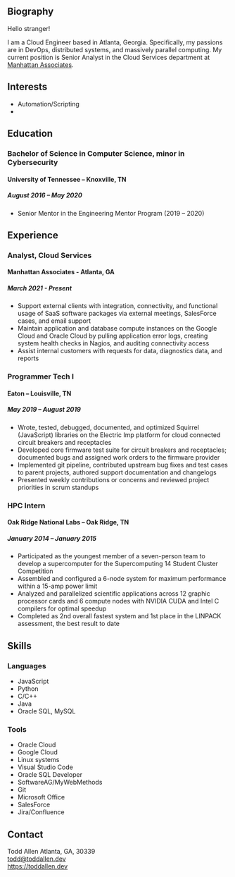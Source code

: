 ## Biography

Hello stranger!

I am a Cloud Engineer based in Atlanta, Georgia. Specifically, my passions are in DevOps, distributed systems, and massively parallel computing. My current position is Senior Analyst in the Cloud Services department at [Manhattan Associates](https://manh.com).  

## Interests

* Automation/Scripting
* 

## Education

### Bachelor of Science in Computer Science, minor in Cybersecurity

#### University of Tennessee – Knoxville, TN

##### August 2016 – May 2020
*	Senior Mentor in the Engineering Mentor Program (2019 – 2020)

## Experience

### Analyst, Cloud Services

#### Manhattan Associates - Atlanta, GA

##### March 2021 - Present

*	Support external clients with integration, connectivity, and functional usage of SaaS software packages via external meetings, SalesForce cases, and email support
*	Maintain application and database compute instances on the Google Cloud and Oracle Cloud by pulling application error logs, creating system health checks in Nagios, and auditing connectivity access
*   Assist internal customers with requests for data, diagnostics data, and reports

### Programmer Tech I

#### Eaton – Louisville, TN

##### May 2019 – August 2019

*	Wrote, tested, debugged, documented, and optimized Squirrel (JavaScript) libraries on the Electric Imp platform for cloud connected circuit breakers and receptacles
*	Developed core firmware test suite for circuit breakers and receptacles; documented bugs and assigned work orders to the firmware provider
*	Implemented git pipeline, contributed upstream bug fixes and test cases to parent projects, authored support documentation and changelogs
*	Presented weekly contributions or concerns and reviewed project priorities in scrum standups

### HPC Intern

#### Oak Ridge National Labs – Oak Ridge, TN

##### January 2014 – January 2015
*	Participated as the youngest member of a seven-person team to develop a supercomputer for the Supercomputing 14 Student Cluster Competition
*	Assembled and configured a 6-node system for maximum performance within a 15-amp power limit
*	Analyzed and parallelized scientific applications across 12 graphic processor cards and 6 compute nodes with NVIDIA CUDA and Intel C compilers for optimal speedup
*	Completed as 2nd overall fastest system and 1st place in the LINPACK assessment, the best result to date

## Skills
 
### Languages
*	JavaScript
*	Python
*	C/C++
*	Java
*	Oracle SQL, MySQL

### Tools
*	Oracle Cloud
*	Google Cloud
*	Linux systems
*	Visual Studio Code
*	Oracle SQL Developer
*	SoftwareAG/MyWebMethods
*	Git
*	Microsoft Office
*	SalesForce
*	Jira/Confluence

## Contact

Todd Allen
Atlanta, GA, 30339      
todd@toddallen.dev      
https://toddallen.dev   
